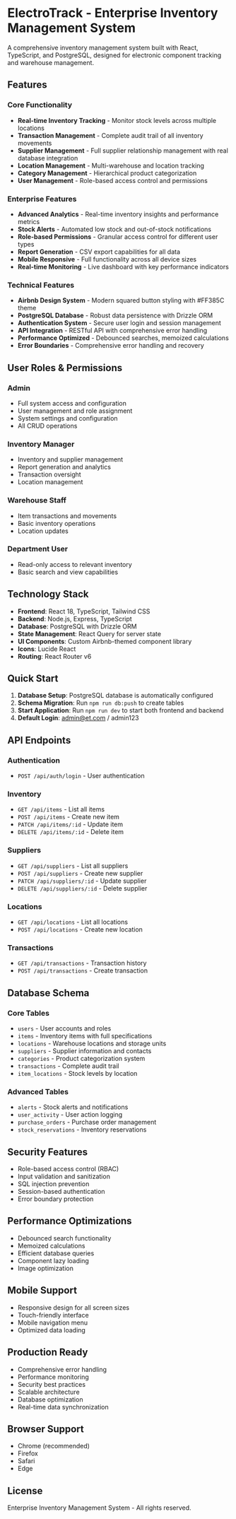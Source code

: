 # ElectroTrack - Enterprise Inventory Management System

A comprehensive inventory management system built with React, TypeScript, and PostgreSQL, designed for electronic component tracking and warehouse management.

## Features

### Core Functionality

- **Real-time Inventory Tracking** - Monitor stock levels across multiple locations
- **Transaction Management** - Complete audit trail of all inventory movements
- **Supplier Management** - Full supplier relationship management with real database integration
- **Location Management** - Multi-warehouse and location tracking
- **Category Management** - Hierarchical product categorization
- **User Management** - Role-based access control and permissions

### Enterprise Features

- **Advanced Analytics** - Real-time inventory insights and performance metrics
- **Stock Alerts** - Automated low stock and out-of-stock notifications
- **Role-based Permissions** - Granular access control for different user types
- **Report Generation** - CSV export capabilities for all data
- **Mobile Responsive** - Full functionality across all device sizes
- **Real-time Monitoring** - Live dashboard with key performance indicators

### Technical Features

- **Airbnb Design System** - Modern squared button styling with #FF385C theme
- **PostgreSQL Database** - Robust data persistence with Drizzle ORM
- **Authentication System** - Secure user login and session management
- **API Integration** - RESTful API with comprehensive error handling
- **Performance Optimized** - Debounced searches, memoized calculations
- **Error Boundaries** - Comprehensive error handling and recovery

## User Roles & Permissions

### Admin

- Full system access and configuration
- User management and role assignment
- System settings and configuration
- All CRUD operations

### Inventory Manager

- Inventory and supplier management
- Report generation and analytics
- Transaction oversight
- Location management

### Warehouse Staff

- Item transactions and movements
- Basic inventory operations
- Location updates

### Department User

- Read-only access to relevant inventory
- Basic search and view capabilities

## Technology Stack

- **Frontend**: React 18, TypeScript, Tailwind CSS
- **Backend**: Node.js, Express, TypeScript
- **Database**: PostgreSQL with Drizzle ORM
- **State Management**: React Query for server state
- **UI Components**: Custom Airbnb-themed component library
- **Icons**: Lucide React
- **Routing**: React Router v6

## Quick Start

1. **Database Setup**: PostgreSQL database is automatically configured
2. **Schema Migration**: Run `npm run db:push` to create tables
3. **Start Application**: Run `npm run dev` to start both frontend and backend
4. **Default Login**: admin@et.com / admin123

## API Endpoints

### Authentication

- `POST /api/auth/login` - User authentication

### Inventory

- `GET /api/items` - List all items
- `POST /api/items` - Create new item
- `PATCH /api/items/:id` - Update item
- `DELETE /api/items/:id` - Delete item

### Suppliers

- `GET /api/suppliers` - List all suppliers
- `POST /api/suppliers` - Create new supplier
- `PATCH /api/suppliers/:id` - Update supplier
- `DELETE /api/suppliers/:id` - Delete supplier

### Locations

- `GET /api/locations` - List all locations
- `POST /api/locations` - Create new location

### Transactions

- `GET /api/transactions` - Transaction history
- `POST /api/transactions` - Create transaction

## Database Schema

### Core Tables

- `users` - User accounts and roles
- `items` - Inventory items with full specifications
- `locations` - Warehouse locations and storage units
- `suppliers` - Supplier information and contacts
- `categories` - Product categorization system
- `transactions` - Complete audit trail
- `item_locations` - Stock levels by location

### Advanced Tables

- `alerts` - Stock alerts and notifications
- `user_activity` - User action logging
- `purchase_orders` - Purchase order management
- `stock_reservations` - Inventory reservations

## Security Features

- Role-based access control (RBAC)
- Input validation and sanitization
- SQL injection prevention
- Session-based authentication
- Error boundary protection

## Performance Optimizations

- Debounced search functionality
- Memoized calculations
- Efficient database queries
- Component lazy loading
- Image optimization

## Mobile Support

- Responsive design for all screen sizes
- Touch-friendly interface
- Mobile navigation menu
- Optimized data loading

## Production Ready

- Comprehensive error handling
- Performance monitoring
- Security best practices
- Scalable architecture
- Database optimization
- Real-time data synchronization

## Browser Support

- Chrome (recommended)
- Firefox
- Safari
- Edge

## License

Enterprise Inventory Management System - All rights reserved.
